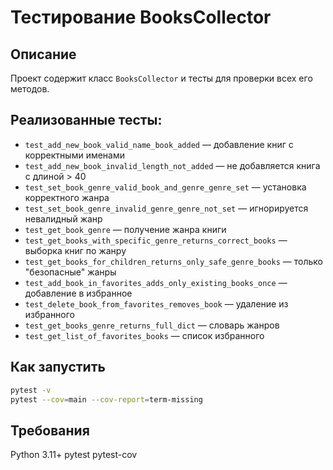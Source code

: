# Тестирование BooksCollector

## Описание
Проект содержит класс `BooksCollector` и тесты для проверки всех его методов.

## Реализованные тесты:

- `test_add_new_book_valid_name_book_added` — добавление книг с корректными именами
- `test_add_new_book_invalid_length_not_added` — не добавляется книга с длиной > 40
- `test_set_book_genre_valid_book_and_genre_genre_set` — установка корректного жанра
- `test_set_book_genre_invalid_genre_genre_not_set` — игнорируется невалидный жанр
- `test_get_book_genre` — получение жанра книги
- `test_get_books_with_specific_genre_returns_correct_books` — выборка книг по жанру
- `test_get_books_for_children_returns_only_safe_genre_books` — только "безопасные" жанры
- `test_add_book_in_favorites_adds_only_existing_books_once` — добавление в избранное
- `test_delete_book_from_favorites_removes_book` — удаление из избранного
- `test_get_books_genre_returns_full_dict` — словарь жанров
- `test_get_list_of_favorites_books` — список избранного

## Как запустить

```bash
pytest -v
pytest --cov=main --cov-report=term-missing
```
## Требования

Python 3.11+
pytest
pytest-cov